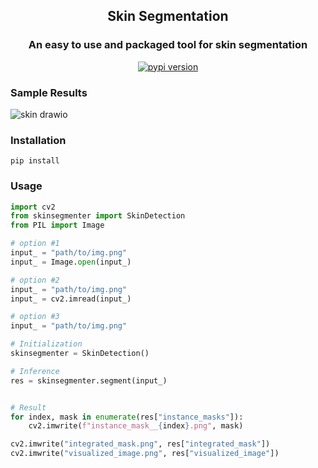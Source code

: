 <div align="center">
  <h2>
    Skin Segmentation
  </h2>
  <h3>
    An easy to use and packaged tool for skin segmentation   
  </h3>
    <a href="https://badge.fury.io/py/yolotext"><img src="https://badge.fury.io/py/yolotext.svg" alt="pypi version"></a>
</div>

### Sample Results

![skin drawio](https://github.com/rzamarefat/skinsegmenter/assets/79300456/9374f9a7-c66d-4b2c-9317-4c7ef01d5e07)

### Installation

```
pip install 
```


### Usage
```python
import cv2
from skinsegmenter import SkinDetection
from PIL import Image

# option #1
input_ = "path/to/img.png"
input_ = Image.open(input_)

# option #2
input_ = "path/to/img.png"
input_ = cv2.imread(input_)

# option #3
input_ = "path/to/img.png"

# Initialization
skinsegmenter = SkinDetection()

# Inference
res = skinsegmenter.segment(input_)


# Result
for index, mask in enumerate(res["instance_masks"]):
    cv2.imwrite(f"instance_mask__{index}.png", mask)

cv2.imwrite("integrated_mask.png", res["integrated_mask"])
cv2.imwrite("visualized_image.png", res["visualized_image"])
```

